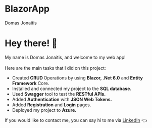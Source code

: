 # BlazorApp

<PageTitle>Domas Jonaitis</PageTitle>

<h1>Hey there! 👋</h1>

My name is Domas Jonaitis, and welcome to my web app!
<br />
<br />
Here are the main tasks that I did on this project:
<br />
<ul>
    <li>Created <strong>CRUD </strong>Operations by using 
        <strong>Blazor, .Net 6.0</strong> and <strong>Entity Framework</strong> Core.</li>
    <li>Installed and connected my project to the <strong>SQL database.</strong></li>
    <li>Used <strong>Swagger</strong> tool to test the <strong>RESTful APIs.</strong></li>
    <li>Added <strong>Authentication</strong> with <strong>JSON Web Tokens.</strong></li>
    <li>Added <strong>Registration</strong> and <strong>Login</strong> pages.</li>
    <li>Deployed my project to <strong>Azure.</strong></li>
</ul>

If you would like to contact me, you can say hi to me via 
<a href="https://www.linkedin.com/in/domas-jonaitis/" target="_blank">LinkedIn</a> 👈
